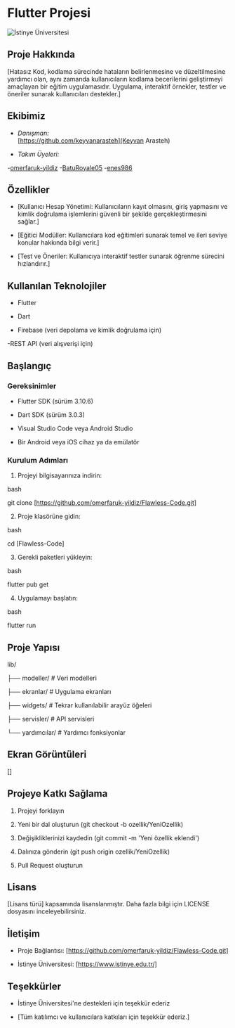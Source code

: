# Flutter Projesi

  

![İstinye Üniversitesi](https://www.unitededucation.com/linklogoch/istinye-university-logo.png)

  

## Proje Hakkında

[Hatasız Kod, kodlama sürecinde hataların belirlenmesine ve düzeltilmesine yardımcı olan, aynı zamanda kullanıcıların kodlama becerilerini geliştirmeyi amaçlayan bir eğitim uygulamasıdır. Uygulama, interaktif örnekler, testler ve öneriler sunarak kullanıcıları destekler.]

  

## Ekibimiz

-  *Danışman:*  
[https://github.com/keyvanarasteh](Keyvan Arasteh)


-  *Takım Üyeleri:*

-[omerfaruk-yildiz](https://github.com/omerfaruk-yildiz)
-[BatuRoyale05](https://github.com/BatuRoyale05)
-[enes986](https://github.com/enes986)
  

## Özellikler

- [Kullanıcı Hesap Yönetimi: Kullanıcıların kayıt olmasını, giriş yapmasını ve kimlik doğrulama işlemlerini güvenli bir şekilde gerçekleştirmesini sağlar.]

- [Eğitici Modüller: Kullanıcılara kod eğitimleri sunarak temel ve ileri seviye konular hakkında bilgi verir.]

- [Test ve Öneriler: Kullanıcıya interaktif testler sunarak öğrenme sürecini hızlandırır.]


  

## Kullanılan Teknolojiler

- Flutter

- Dart

- Firebase (veri depolama ve kimlik doğrulama için)

-REST API (veri alışverişi için)

  

## Başlangıç

  

### Gereksinimler

- Flutter SDK (sürüm 3.10.6)

- Dart SDK (sürüm 3.0.3)

- Visual Studio Code veya Android Studio

- Bir Android veya iOS cihaz ya da emülatör


  

### Kurulum Adımları

1. Projeyi bilgisayarınıza indirin:

bash

git  clone [https://github.com/omerfaruk-yildiz/Flawless-Code.git]



  

2. Proje klasörüne gidin:

bash

cd [Flawless-Code]



  

3. Gerekli paketleri yükleyin:

bash

flutter  pub  get



  

4. Uygulamayı başlatın:

bash

flutter  run



  

## Proje Yapısı



lib/

├── modeller/ # Veri modelleri

├── ekranlar/ # Uygulama ekranları

├── widgets/ # Tekrar kullanılabilir arayüz öğeleri

├── servisler/ # API servisleri

└── yardımcılar/ # Yardımcı fonksiyonlar



  

## Ekran Görüntüleri

[]

  

## Projeye Katkı Sağlama

1. Projeyi forklayın

2. Yeni bir dal oluşturun (git checkout -b ozellik/YeniOzellik)

3. Değişikliklerinizi kaydedin (git commit -m 'Yeni özellik eklendi')

4. Dalınıza gönderin (git push origin ozellik/YeniOzellik)

5. Pull Request oluşturun

  

## Lisans

[Lisans türü] kapsamında lisanslanmıştır. Daha fazla bilgi için LICENSE dosyasını inceleyebilirsiniz.

  

## İletişim

- Proje Bağlantısı: [https://github.com/omerfaruk-yildiz/Flawless-Code.git]

- İstinye Üniversitesi: [https://www.istinye.edu.tr/]

  

## Teşekkürler

- İstinye Üniversitesi'ne destekleri için teşekkür ederiz

- [Tüm katılımcı ve kullanıcılara katkıları için teşekkür ederiz.]

[def]: <Ekran görüntüsü 2024-12-07 221549.png>
